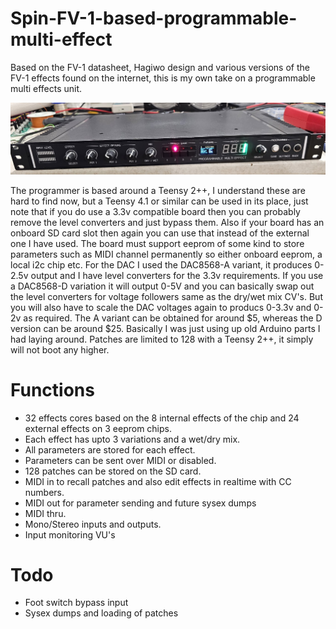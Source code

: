 # Spin-FV-1-based-programmable-multi-effect

Based on the FV-1 datasheet, Hagiwo design and various versions of the FV-1 effects found on the internet, this is my own take on a programmable multi effects unit.

![Synth](photos/synth.jpg)

The programmer is based around a Teensy 2++, I understand these are hard to find now, but a Teensy 4.1 or similar can be used in its place, just note that if you do use a 3.3v compatible board then you can probably remove the level converters and just bypass them. Also if your board has an onboard SD card slot then again you can use that instead of the external one I have used. The board must support eeprom of some kind to store parameters such as MIDI channel permanently so either onboard eeprom, a local i2c chip etc. For the DAC I used the DAC8568-A variant, it produces 0-2.5v output and I have level converters for the 3.3v requirements. If you use a DAC8568-D variation it will output 0-5V and you can basically swap out the level converters for voltage followers same as the dry/wet mix CV's. But you will also have to scale the DAC voltages again to producs 0-3.3v and 0-2v as required. The A variant can be obtained for around $5, whereas the D version can be around $25. Basically I was just using up old Arduino parts I had laying around. Patches are limited to 128 with a Teensy 2++, it simply will not boot any higher.

# Functions

* 32 effects cores based on the 8 internal effects of the chip and 24 external effects on 3 eeprom chips.
* Each effect has upto 3 variations and a wet/dry mix.
* All parameters are stored for each effect.
* Parameters can be sent over MIDI or disabled.
* 128 patches can be stored on the SD card.
* MIDI in to recall patches and also edit effects in realtime with CC numbers.
* MIDI out for parameter sending and future sysex dumps
* MIDI thru.
* Mono/Stereo inputs and outputs.
* Input monitoring VU's

# Todo

* Foot switch bypass input
* Sysex dumps and loading of patches
